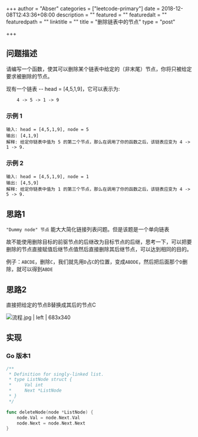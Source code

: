 +++
author = "Abser"
categories = ["leetcode-primary"]
date = 2018-12-08T12:43:36+08:00
description = ""
featured = ""
featuredalt = ""
featuredpath = ""
linktitle = ""
title = "删除链表中的节点"
type = "post"

+++

## 问题描述
请编写一个函数，使其可以删除某个链表中给定的（非末尾）节点，你将只被给定要求被删除的节点。

现有一个链表 -- head = [4,5,1,9]，它可以表示为:

```
    4 -> 5 -> 1 -> 9
```
### __示例 1__

```plain
输入: head = [4,5,1,9], node = 5
输出: [4,1,9]
解释: 给定你链表中值为 5 的第二个节点，那么在调用了你的函数之后，该链表应变为 4 -> 1 -> 9.
```

### __示例 2__

```plain
输入: head = [4,5,1,9], node = 1
输出: [4,5,9]
解释: 给定你链表中值为 1 的第三个节点，那么在调用了你的函数之后，该链表应变为 4 -> 5 -> 9.
```

## 思路1
`"Dummy node" 节点` 能大大简化链接列表问题。但是该题是一个单向链表

故不能使用删除目标的前驱节点的后继改为目标节点的后继，思考一下，可以把要删除的节点直接赋值后继节点值然后直接删除其后继节点，可以达到相同的目的。

例子：`ABCDE`，删除`C`，我们就先用`D`占`C`的位置，变成`ABDDE`，然后把后面那个`D`删除，就可以得到`ABDE`

## 思路2
直接把给定的节点B替换成其后的节点C

![流程.jpg | left | 683x340](https://cdn.nlark.com/yuque/0/2018/jpeg/176280/1538137951765-c5b01bdf-a596-4b08-a74e-498733335937.jpeg "")

## 实现

### __Go 版本1__

```go
/**
 * Definition for singly-linked list.
 * type ListNode struct {
 *     Val int
 *     Next *ListNode
 * }
 */

func deleteNode(node *ListNode) {
	node.Val = node.Next.Val
	node.Next = node.Next.Next
}
```


